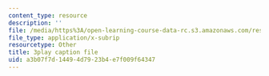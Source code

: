 ```yaml
---
content_type: resource
description: ''
file: /media/https%3A/open-learning-course-data-rc.s3.amazonaws.com/res-3-003-learn-to-build-your-own-videogame-with-the-unity-game-engine-and-microsoft-kinect-january-iap-2017/a3b07f7d14494d7923b4e7f009f64347_EIWhCCjSkPU.srt
file_type: application/x-subrip
resourcetype: Other
title: 3play caption file
uid: a3b07f7d-1449-4d79-23b4-e7f009f64347
---
```

